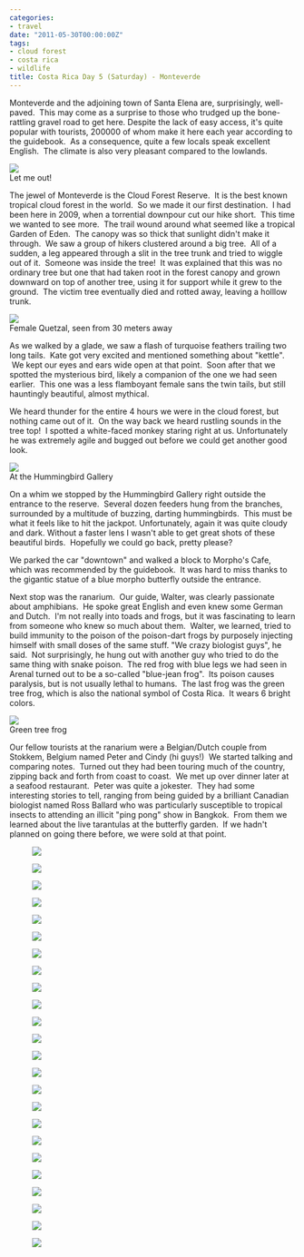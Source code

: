 ```yaml
---
categories:
- travel
date: "2011-05-30T00:00:00Z"
tags:
- cloud forest
- costa rica
- wildlife
title: Costa Rica Day 5 (Saturday) - Monteverde
---
```

Monteverde and the adjoining town of Santa Elena are, surprisingly, well-paved.  This may come as a surprise to those who trudged up the bone-rattling gravel road to get here. Despite the lack of easy access, it's quite popular with tourists, 200000 of whom make it here each year according to the guidebook.  As a consequence, quite a few locals speak excellent English.  The climate is also very pleasant compared to the lowlands.

<img src="http://yentran.isamonkey.org/gallery/costa-rica-5/dsc_1099.jpg" />
<figcaption>Let me out!</figcaption>

The jewel of Monteverde is the Cloud Forest Reserve.  It is the best known tropical cloud forest in the world.  So we made it our first destination.  I had been here in 2009, when a torrential downpour cut our hike short.  This time we wanted to see more.  The trail wound around what seemed like a tropical Garden of Eden.  The canopy was so thick that sunlight didn't make it through.  We saw a group of hikers clustered around a big tree.  All of a sudden, a leg appeared through a slit in the tree trunk and tried to wiggle out of it.  Someone was inside the tree!  It was explained that this was no ordinary tree but one that had taken root in the forest canopy and grown downward on top of another tree, using it for support while it grew to the ground.  The victim tree eventually died and rotted away, leaving a holllow trunk.

<img src="http://yentran.isamonkey.org/gallery/costa-rica-5/dsc_1145.jpg" />
<figcaption>Female Quetzal, seen from 30 meters away</figcaption>

As we walked by a glade, we saw a flash of turquoise feathers trailing two long tails.  Kate got very excited and mentioned something about "kettle".  We kept our eyes and ears wide open at that point.  Soon after that we spotted the mysterious bird, likely a companion of the one we had seen earlier.  This one was a less flamboyant female sans the twin tails, but still hauntingly beautiful, almost mythical.

We heard thunder for the entire 4 hours we were in the cloud forest, but nothing came out of it.  On the way back we heard rustling sounds in the tree top!  I spotted a white-faced monkey staring right at us. Unfortunately he was extremely agile and bugged out before we could get another good look.

<img src="http://yentran.isamonkey.org/gallery/costa-rica-5/dsc_0370(2).jpg" />
<figcaption>At the Hummingbird Gallery</figcaption>

On a whim we stopped by the Hummingbird Gallery right outside the entrance to the reserve.  Several dozen feeders hung from the branches, surrounded by a multitude of buzzing, darting hummingbirds.  This must be what it feels like to hit the jackpot. Unfortunately, again it was quite cloudy and dark. Without a faster lens I wasn't able to get great shots of these beautiful birds.  Hopefully we could go back, pretty please?

We parked the car "downtown" and walked a block to Morpho's Cafe, which was recommended by the guidebook.  It was hard to miss thanks to the gigantic statue of a blue morpho butterfly outside the entrance.

Next stop was the ranarium.  Our guide, Walter, was clearly passionate about amphibians.  He spoke great English and even knew some German and Dutch.  I'm not really into toads and frogs, but it was fascinating to learn from someone who knew so much about them.  Walter, we learned, tried to build immunity to the poison of the poison-dart frogs by purposely injecting himself with small doses of the same stuff. "We crazy biologist guys", he said.  Not surprisingly, he hung out with another guy who tried to do the same thing with snake poison.  The red frog with blue legs we had seen in Arenal turned out to be a so-called "blue-jean frog".  Its poison causes paralysis, but is not usually lethal to humans.  The last frog was the green tree frog, which is also the national symbol of Costa Rica.  It wears 6 bright colors.

<img src="http://yentran.isamonkey.org/gallery/costa-rica-5/dsc_0494(2).jpg" />
<figcaption>Green tree frog</figcaption>

Our fellow tourists at the ranarium were a Belgian/Dutch couple from Stokkem, Belgium named Peter and Cindy (hi guys!)  We started talking and comparing notes.  Turned out they had been touring much of the country, zipping back and forth from coast to coast.  We met up over dinner later at a seafood restaurant.  Peter was quite a jokester.  They had some interesting stories to tell, ranging from being guided by a brilliant Canadian biologist named Ross Ballard who was particularly susceptible to tropical insects to attending an illicit "ping pong" show in Bangkok.  From them we learned about the live tarantulas at the butterfly garden.  If we hadn't planned on going there before, we were sold at that point.


<figure>
  <img src="http://yentran.isamonkey.org/gallery/costa-rica-5/dsc_0007.jpg" />
</figure>
<figure>
  <img src="http://yentran.isamonkey.org/gallery/costa-rica-5/dsc_0014.jpg" />
</figure>
<figure>
  <img src="http://yentran.isamonkey.org/gallery/costa-rica-5/dsc_0019.jpg" />
</figure>
<figure>
  <img src="http://yentran.isamonkey.org/gallery/costa-rica-5/dsc_0043.jpg" />
</figure>
<figure>
  <img src="http://yentran.isamonkey.org/gallery/costa-rica-5/dsc_0055.jpg" />
</figure>
<figure>
  <img src="http://yentran.isamonkey.org/gallery/costa-rica-5/dsc_0056.jpg" />
</figure>
<figure>
  <img src="http://yentran.isamonkey.org/gallery/costa-rica-5/dsc_0057.jpg" />
</figure>
<figure>
  <img src="http://yentran.isamonkey.org/gallery/costa-rica-5/dsc_0061.jpg" />
</figure>
<figure>
  <img src="http://yentran.isamonkey.org/gallery/costa-rica-5/dsc_0062.jpg" />
</figure>
<figure>
  <img src="http://yentran.isamonkey.org/gallery/costa-rica-5/dsc_0105(2).jpg" />
</figure>
<figure>
  <img src="http://yentran.isamonkey.org/gallery/costa-rica-5/dsc_0163(2).jpg" />
</figure>
<figure>
  <img src="http://yentran.isamonkey.org/gallery/costa-rica-5/dsc_0270(2).jpg" />
</figure>
<figure>
  <img src="http://yentran.isamonkey.org/gallery/costa-rica-5/dsc_0349.jpg" />
</figure>
<figure>
  <img src="http://yentran.isamonkey.org/gallery/costa-rica-5/dsc_0388(2).jpg" />
</figure>
<figure>
  <img src="http://yentran.isamonkey.org/gallery/costa-rica-5/dsc_0400(2).jpg" />
</figure>
<figure>
  <img src="http://yentran.isamonkey.org/gallery/costa-rica-5/dsc_0434(2).jpg" />
</figure>
<figure>
  <img src="http://yentran.isamonkey.org/gallery/costa-rica-5/dsc_0463(2).jpg" />
</figure>
<figure>
  <img src="http://yentran.isamonkey.org/gallery/costa-rica-5/dsc_1112.jpg" />
</figure>
<figure>
  <img src="http://yentran.isamonkey.org/gallery/costa-rica-5/dsc_1125.jpg" />
</figure>
<figure>
  <img src="http://yentran.isamonkey.org/gallery/costa-rica-5/dsc_1132.jpg" />
</figure>
<figure>
  <img src="http://yentran.isamonkey.org/gallery/costa-rica-5/dsc_1137.jpg" />
</figure>
<figure>
  <img src="http://yentran.isamonkey.org/gallery/costa-rica-5/dsc_1138.jpg" />
</figure>
<figure>
  <img src="http://yentran.isamonkey.org/gallery/costa-rica-5/dsc_1140.jpg" />
</figure>
<figure>
  <img src="http://yentran.isamonkey.org/gallery/costa-rica-5/dsc_1156.jpg" />
</figure>

</div>
